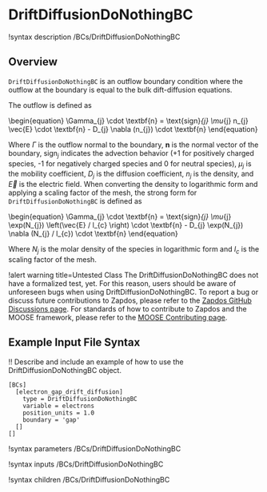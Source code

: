 # DriftDiffusionDoNothingBC

!syntax description /BCs/DriftDiffusionDoNothingBC

## Overview

`DriftDiffusionDoNothingBC` is an outflow boundary condition where the outflow at the
boundary is equal to the bulk dift-diffusion equations.

The outflow is defined as

\begin{equation}
\Gamma_{j} \cdot \textbf{n} = \text{sign}_{j} \mu_{j} n_{j} \vec{E} \cdot \textbf{n} - D_{j} \nabla (n_{j}) \cdot \textbf{n}
\end{equation}

Where $\Gamma$ is the outflow normal to the boundary, $\textbf{n}$ is the normal vector of the boundary, $\text{sign}_{j}$ indicates the advection behavior ($\text{+}1$ for positively charged species, $\text{-}1$ for negatively charged species and $\text{0}$ for neutral species), $\mu_{j}$ is the mobility coefficient, $D_{j}$ is the diffusion coefficient, $n_{j}$ is the density, and $\vec{E}$ is the electric field. When converting the density to logarithmic form and applying a scaling factor of the mesh, the strong form for `DriftDiffusionDoNothingBC` is defined as

\begin{equation}
\Gamma_{j} \cdot \textbf{n} = \text{sign}_{j} \mu_{j} \exp(N_{j}) \left(\vec{E} / l_{c} \right) \cdot \textbf{n} - D_{j} \exp(N_{j}) \nabla (N_{j} / l_{c}) \cdot \textbf{n}
\end{equation}

Where $N_{j}$ is the molar density of the species in logarithmic form and
$l_{c}$ is the scaling factor of the mesh.

!alert warning title=Untested Class
The DriftDiffusionDoNothingBC does not have a formalized test, yet. For this reason,
users should be aware of unforeseen bugs when using DriftDiffusionDoNothingBC. To
report a bug or discuss future contributions to Zapdos, please refer to the
[Zapdos GitHub Discussions page](https://github.com/shannon-lab/zapdos/discussions).
For standards of how to contribute to Zapdos and the MOOSE framework,
please refer to the [MOOSE Contributing page](framework/contributing.md).

## Example Input File Syntax

!! Describe and include an example of how to use the DriftDiffusionDoNothingBC object.

```text
[BCs]
  [electron_gap_drift_diffusion]
    type = DriftDiffusionDoNothingBC
    variable = electrons
    position_units = 1.0
    boundary = 'gap'
  []
[]
```

!syntax parameters /BCs/DriftDiffusionDoNothingBC

!syntax inputs /BCs/DriftDiffusionDoNothingBC

!syntax children /BCs/DriftDiffusionDoNothingBC

